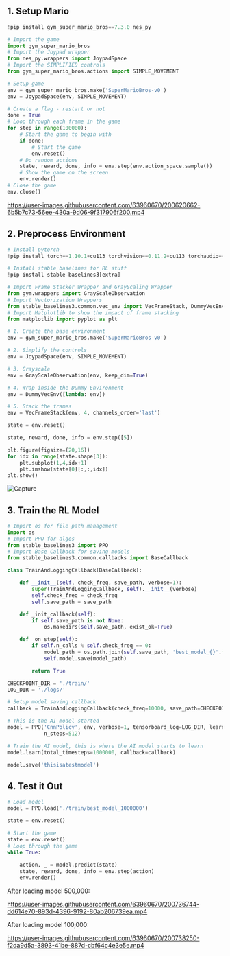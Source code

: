 ## 1. Setup Mario

```python
!pip install gym_super_mario_bros==7.3.0 nes_py
```
```python
# Import the game
import gym_super_mario_bros
# Import the Joypad wrapper
from nes_py.wrappers import JoypadSpace
# Import the SIMPLIFIED controls
from gym_super_mario_bros.actions import SIMPLE_MOVEMENT
```
```python
# Setup game
env = gym_super_mario_bros.make('SuperMarioBros-v0')
env = JoypadSpace(env, SIMPLE_MOVEMENT)
```
```python
# Create a flag - restart or not
done = True
# Loop through each frame in the game
for step in range(100000): 
    # Start the game to begin with 
    if done: 
        # Start the game
        env.reset()
    # Do random actions
    state, reward, done, info = env.step(env.action_space.sample())
    # Show the game on the screen
    env.render()
# Close the game
env.close()
```


https://user-images.githubusercontent.com/63960670/200620662-6b5b7c73-56ee-430a-9d06-9f317906f200.mp4


## 2. Preprocess Environment

```python
# Install pytorch
!pip install torch==1.10.1+cu113 torchvision==0.11.2+cu113 torchaudio===0.10.1+cu113 -f https://download.pytorch.org/whl/cu113/torch_stable.html
```
```python
# Install stable baselines for RL stuff
!pip install stable-baselines3[extra]
```
```python
# Import Frame Stacker Wrapper and GrayScaling Wrapper
from gym.wrappers import GrayScaleObservation
# Import Vectorization Wrappers
from stable_baselines3.common.vec_env import VecFrameStack, DummyVecEnv
# Import Matplotlib to show the impact of frame stacking
from matplotlib import pyplot as plt
```
```python
# 1. Create the base environment
env = gym_super_mario_bros.make('SuperMarioBros-v0')

# 2. Simplify the controls 
env = JoypadSpace(env, SIMPLE_MOVEMENT)

# 3. Grayscale
env = GrayScaleObservation(env, keep_dim=True)

# 4. Wrap inside the Dummy Environment
env = DummyVecEnv([lambda: env])

# 5. Stack the frames
env = VecFrameStack(env, 4, channels_order='last')
```
```python
state = env.reset()
```
```python
state, reward, done, info = env.step([5])
```
```python
plt.figure(figsize=(20,16))
for idx in range(state.shape[3]):
    plt.subplot(1,4,idx+1)
    plt.imshow(state[0][:,:,idx])
plt.show()
```


![Capture](https://user-images.githubusercontent.com/63960670/200667215-11e0718c-14f3-4ecd-8b1e-1959856eafe5.PNG)


## 3. Train the RL Model

```python
# Import os for file path management
import os 
# Import PPO for algos
from stable_baselines3 import PPO
# Import Base Callback for saving models
from stable_baselines3.common.callbacks import BaseCallback
```
```python
class TrainAndLoggingCallback(BaseCallback):

    def __init__(self, check_freq, save_path, verbose=1):
        super(TrainAndLoggingCallback, self).__init__(verbose)
        self.check_freq = check_freq
        self.save_path = save_path

    def _init_callback(self):
        if self.save_path is not None:
            os.makedirs(self.save_path, exist_ok=True)

    def _on_step(self):
        if self.n_calls % self.check_freq == 0:
            model_path = os.path.join(self.save_path, 'best_model_{}'.format(self.n_calls))
            self.model.save(model_path)

        return True
```        
```python
CHECKPOINT_DIR = './train/'
LOG_DIR = './logs/'
```
```python
# Setup model saving callback
callback = TrainAndLoggingCallback(check_freq=10000, save_path=CHECKPOINT_DIR)
```
```python
# This is the AI model started
model = PPO('CnnPolicy', env, verbose=1, tensorboard_log=LOG_DIR, learning_rate=0.000001, 
            n_steps=512) 
```
```python
# Train the AI model, this is where the AI model starts to learn
model.learn(total_timesteps=1000000, callback=callback)
```
```python
model.save('thisisatestmodel')
```




## 4. Test it Out

```python
# Load model
model = PPO.load('./train/best_model_1000000')
```
```python
state = env.reset()
```
```python
# Start the game 
state = env.reset()
# Loop through the game
while True: 
    
    action, _ = model.predict(state)
    state, reward, done, info = env.step(action)
    env.render()
```


After loading model 500,000:

https://user-images.githubusercontent.com/63960670/200736744-dd614e70-893d-4396-9192-80ab206739ea.mp4


After loading model 100,000:

https://user-images.githubusercontent.com/63960670/200738250-f2da9d5a-3893-41be-887d-cbf64c4e3e5e.mp4


